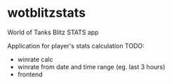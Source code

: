 # wotblitzstats
World of Tanks Blitz STATS app

Application for player's stats calculation
TODO:
- winrate calc
- winrate from date and time range (eg. last 3 hours)
- frontend
